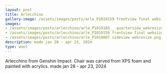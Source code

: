 ```yaml
---
layout: post
title: Arlecchino
gallery-image: /assets/images/posts/arle_P1019159 frontview final websize.png
images: 
- /assets/images/posts/arlecchino/arle_P1019183__ quarterview_webresize.png
- /assets/images/posts/arlecchino/arle_P1019159 frontview final websize.png
- /assets/images/posts/arlecchino/arle_P1019007 sideview webresize.png
description: made jan 28 - apr 23, 2024
type: wool
---
```


Arlecchino from Genshin Impact. Chair was carved from XPS foam and painted with acrylics. 
made jan 28 - apr 23, 2024
